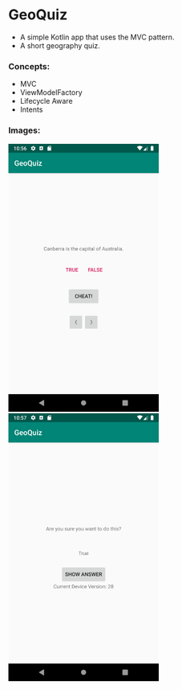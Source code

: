 # GeoQuiz

- A simple Kotlin app that uses the MVC pattern.
- A short geography quiz.

### Concepts:

- MVC
- ViewModelFactory
- Lifecycle Aware
- Intents

### Images:

<img src="images/question.png" width="300">  <img src="images/cheat.png" width="300">